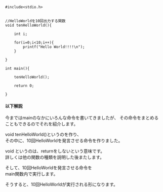 ```
#include<stdio.h>


//HelloWorldを10回出力する関数
void tenHelloWorld(){
	
	int i;
	
	for(i=0;i<10;i++){
		printf("Hello World!!!!\n");
	}
	
}

int main(){
	
	tenHelloWorld();
	
	return 0;
	
}
```
#### 以下解説
今まではmainのなかにいろんな命令を書いてきましたが、
その命令をまとめることもできるのでそれを紹介します。  
  
void tenHelloWorld()というのを作り、  
その中に、10回HelloWorldを発言させる命令を作りました。  
  
void というのは、returnをしないという意味です。  
詳しくは他の関数の種類を説明した後またします。  
  
そして、10回HelloWorldを発言させる命令を  
main関数内で実行します。  
  
そうすると、10回HelloWorldが実行される形になります。
